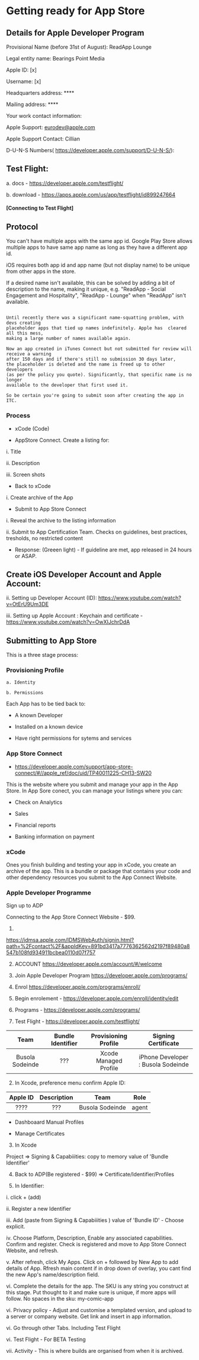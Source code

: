 # Getting ready for App Store


## Details for Apple Developer Program 


Provisional Name (before 31st of August): ReadApp Lounge

Legal entity name: Bearings Point Media 

Apple ID: [x]

Username: [x]

Headquarters address: ****

Mailing address: ****

Your work contact information: 

Apple Support:  eurodev@apple.com  

Apple Support Contact:  Cillian

D-U-N-S Numbers( https://developer.apple.com/support/D-U-N-S/):

##  Test Flight:
  
  a. docs -  https://developer.apple.com/testflight/ 
  
  b. download - https://apps.apple.com/us/app/testflight/id899247664
  
 #### [Connecting to Test Flight]

## Protocol

You can't have multiple apps with the same app id. Google Play Store allows multiple apps to have same app name as long as they have a different app id. 

iOS requires both app id and app name (but not display name) to be unique from other apps in the store.

If a desired name isn't available, this can be solved  by adding a bit of description to the name, making it unique, e.g. "ReadApp  - Social Engagement and Hospitality", "ReadApp  - Lounge" when "ReadApp" isn't available.


```

Until recently there was a significant name-squatting problem, with devs creating 
placeholder apps that tied up names indefinitely. Apple has  cleared all this mess,
making a large number of names available again. 

Now an app created in iTunes Connect but not submitted for review will receive a warning
after 150 days and if there's still no submission 30 days later, 
the placeholder is deleted and the name is freed up to other developers 
(as per the policy you quote). Significantly, that specific name is no longer 
available to the developer that first used it.

So be certain you're going to submit soon after creating the app in ITC.

```

### Process

- xCode (Code)

- AppStore Connect. Create a listing for:

i. Title

ii. Description

iii. Screen shots

- Back to xCode

i. Create archive of the App

- Submit to App Store Connect

i. Reveal the archive to the listing information

ii. Submit to App Certification Team. Checks on guidelines, best practices, tresholds, no restricted content

- Response: (Greeen light) - If guideline are met, app  released in 24 hours or ASAP.


## Create iOS Developer Account and Apple Account:
ii. Setting up Developer Account (ID):    https://www.youtube.com/watch?v=OtErU9Um3DE  


iii. Setting up Apple Account : Keychain and  certificate - https://www.youtube.com/watch?v=OwXIJchrDdA  


## Submitting to App Store

This is a three stage process:



### Provisioning Profile

```
a. Identity

b. Permissions

```

Each App has to be tied back to:

- A known Developer

- Installed on a known device

- Have right permissions for sytems and services


### App Store Connect

 - https://developer.apple.com/support/app-store-connect/#//apple_ref/doc/uid/TP40011225-CH13-SW20

This is the website where you submit and manage your app in the App Store. In App Sore conect, you can manage your listings where you can:

- Check on Analytics

- Sales

- Financial reports

- Banking information on payment

### xCode

Ones you finish building and testing your app in xCode, you create an archive of the app. This is a bundle or package that contains your code and other dependency resources you submit to the App Connect Website.

### Apple Developer Programme 

Sign up to ADP

Connecting to  the App Store Connect Website -  $99.

1. 
https://idmsa.apple.com/IDMSWebAuth/signin.html?path=%2Fcontact%2F&appIdKey=891bd3417a7776362562d2197f89480a8547b108fd934911bcbea0110d07f757

2. ACCOUNT
https://developer.apple.com/account/#/welcome 

3. Join Apple Developer Program
https://developer.apple.com/programs/  

4. Enrol
https://developer.apple.com/programs/enroll/ 

5. Begin enrolement - https://developer.apple.com/enroll/identity/edit

6. Programs - https://developer.apple.com/programs/

7. Test Flight - https://developer.apple.com/testflight/

| Team  | Bundle Identifier  | Provisioning Profile | Signing Certificate |
| :---:   | :-: | :-: | :-: |
| Busola Sodeinde | ??? | Xcode Managed Profile | iPhone Developer : Busola Sodeinde |


2. In Xcode, preference menu confirm Apple ID:


| Apple ID  | Description  | Team | Role |
| :---:   | :-: | :-: | :-: |
| ????| ??? | Busola Sodeinde  | agent |


- Dashboaard Manual Profiles

- Manage Certificates  

3. In Xcode

Project => Signing & Capabiiities: copy to memory value of 'Bundle Identifier'

4. Back to ADP(Be registered - $99) => Certificate/Identifier/Profiles

5. In Identifier:

i. click + (add)

ii. Register a new Identifier

iii. Add (paste from Signing & Capabiiities ) value of 'Bundle ID' - Choose explicit.

iv. Choose Platform, Description, Enable any associated capabilities. Confirm and register. Check is registered and move to App Store Connect Website, and refresh.

v. After refresh, click My Apps. Click on + followed by New App to add details of App. Rfresh main content if in drop down of overlay, you cant find the new App's name/description field.

vi. Complete the details for the app. The SKU is any string you construct at this stage. Put thought to it and make sure is unique, if more apps will follow. No spaces in the sku: my-comic-app

vi. Privacy policy - Adjust and customise a templated version, and upload to a server or company website. Get link and insert in app information.

vi. Go through  other Tabs. Including Test Flight

vi. Test Flight - For BETA Testing

vii. Activity - This is where builds are organised from when it is archived.
